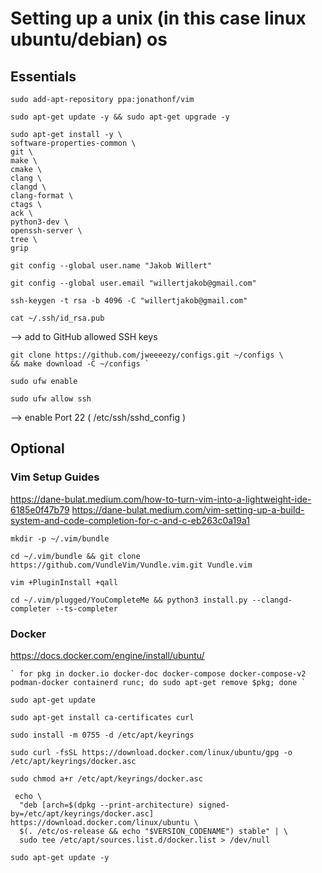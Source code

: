 # Setting up a unix (in this case linux ubuntu/debian) os 

## Essentials

```
sudo add-apt-repository ppa:jonathonf/vim
```
```
sudo apt-get update -y && sudo apt-get upgrade -y
```
```
sudo apt-get install -y \
software-properties-common \
git \
make \
cmake \
clang \
clangd \
clang-format \
ctags \
ack \
python3-dev \
openssh-server \
tree \
grip
```
```
git config --global user.name "Jakob Willert"
```
```
git config --global user.email "willertjakob@gmail.com"
```
```
ssh-keygen -t rsa -b 4096 -C "willertjakob@gmail.com"
```
```
cat ~/.ssh/id_rsa.pub
```
--> add to GitHub allowed SSH keys
```
git clone https://github.com/jweeeezy/configs.git ~/configs \
&& make download -C ~/configs `
```

```
sudo ufw enable
```
```
sudo ufw allow ssh
```
--> enable Port 22 (  /etc/ssh/sshd_config  )

## Optional

### Vim Setup Guides
https://dane-bulat.medium.com/how-to-turn-vim-into-a-lightweight-ide-6185e0f47b79
https://dane-bulat.medium.com/vim-setting-up-a-build-system-and-code-completion-for-c-and-c-eb263c0a19a1

```
mkdir -p ~/.vim/bundle
```
```
cd ~/.vim/bundle && git clone https://github.com/VundleVim/Vundle.vim.git Vundle.vim
```
```
vim +PluginInstall +qall
```
```
cd ~/.vim/plugged/YouCompleteMe && python3 install.py --clangd-completer --ts-completer
```

### Docker
https://docs.docker.com/engine/install/ubuntu/

```
` for pkg in docker.io docker-doc docker-compose docker-compose-v2 podman-docker containerd runc; do sudo apt-get remove $pkg; done `
```
```
sudo apt-get update
```
```
sudo apt-get install ca-certificates curl
```
```
sudo install -m 0755 -d /etc/apt/keyrings
```
```
sudo curl -fsSL https://download.docker.com/linux/ubuntu/gpg -o /etc/apt/keyrings/docker.asc
```
```
sudo chmod a+r /etc/apt/keyrings/docker.asc
```
 
``` 
 echo \
  "deb [arch=$(dpkg --print-architecture) signed-by=/etc/apt/keyrings/docker.asc] https://download.docker.com/linux/ubuntu \
  $(. /etc/os-release && echo "$VERSION_CODENAME") stable" | \
  sudo tee /etc/apt/sources.list.d/docker.list > /dev/null
```
```
sudo apt-get update -y
```
